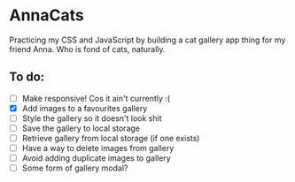 # AnnaCats

Practicing my CSS and JavaScript by building a cat gallery app thing for my friend Anna. Who is fond of cats, naturally.

## To do:

- [ ] Make responsive! Cos it ain't currently :(
- [x] Add images to a favourites gallery
- [ ] Style the gallery so it doesn't look shit
- [ ] Save the gallery to local storage
- [ ] Retrieve gallery from local storage (if one exists)
- [ ] Have a way to delete images from gallery
- [ ] Avoid adding duplicate images to gallery
- [ ] Some form of gallery modal?
